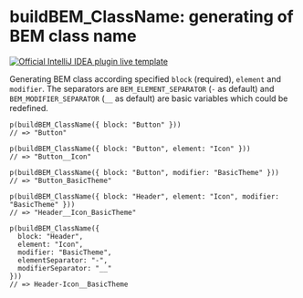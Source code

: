 # buildBEM_ClassName: generating of BEM class name

[![Official IntelliJ IDEA plugin live template](https://img.shields.io/badge/IntelliJ_IDEA_Live_Template-bbcn-blue.svg?style=flat)](https://plugins.jetbrains.com/plugin/17677-yamato-daiwa-frontend)

Generating BEM class according specified `block` (required), `element` and `modifier`.
The separators are `BEM_ELEMENT_SEPARATOR` (`-` as default) and `BEM_MODIFIER_SEPARATOR` (`__` as default) are 
basic variables which could be redefined.


```stylus
p(buildBEM_ClassName({ block: "Button" })) 
// => "Button"

p(buildBEM_ClassName({ block: "Button", element: "Icon" })) 
// => "Button__Icon"

p(buildBEM_ClassName({ block: "Button", modifier: "BasicTheme" })) 
// => "Button_BasicTheme"

p(buildBEM_ClassName({ block: "Header", element: "Icon", modifier: "BasicTheme" })) 
// => "Header__Icon_BasicTheme"

p(buildBEM_ClassName({
  block: "Header",
  element: "Icon",
  modifier: "BasicTheme",
  elementSeparator: "-",
  modifierSeparator: "__"
})) 
// => Header-Icon__BasicTheme
```
